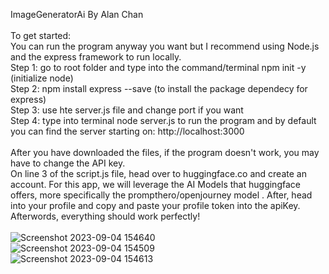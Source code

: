 ImageGeneratorAi By Alan Chan
<br />
<br />
 To get started:
<br />
You can run the program anyway you want but I recommend using Node.js and the express framework to run locally.
<br />
Step 1: go to root folder and type into the command/terminal npm init -y (initialize node)
<br />
Step 2: npm install express --save (to install the package dependecy for express)
<br />
Step 3: use hte server.js file and change port if you want 
<br />
Step 4: type into terminal node server.js to run the program and by default you can find the server starting on: http://localhost:3000
<br />
<br />
After you have downloaded the files, if the program doesn't work, you may have to change the API key. 
<br />
On line 3 of the script.js file, head over to huggingface.co and create an account. For this app, we will leverage the AI Models that huggingface offers, more specifically the prompthero/openjourney model . After, head into your profile and copy and paste your profile token into
the apiKey.
<br />
Afterwords, everything should work perfectly!
<br />
<br />
![Screenshot 2023-09-04 154640](https://github.com/Chanalan1/ImageGeneratorAi/assets/114122892/42806e62-6ea9-47cd-8811-8c9663d454c5)
<br />
![Screenshot 2023-09-04 154509](https://github.com/Chanalan1/ImageGeneratorAi/assets/114122892/c41a1b9f-8cee-4d8d-bf4e-f96d09f17fb4)
<br />
![Screenshot 2023-09-04 154613](https://github.com/Chanalan1/ImageGeneratorAi/assets/114122892/fc7ebe53-a505-415e-a025-aaa5346c691b)
